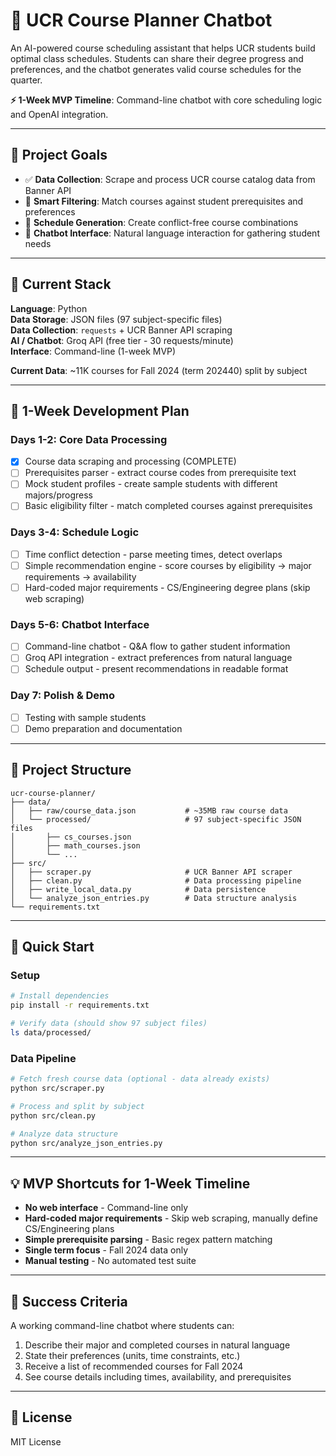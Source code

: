 # 🧠 UCR Course Planner Chatbot

An AI-powered course scheduling assistant that helps UCR students build optimal class schedules. Students can share their degree progress and preferences, and the chatbot generates valid course schedules for the quarter.

**⚡ 1-Week MVP Timeline**: Command-line chatbot with core scheduling logic and OpenAI integration.

---

## 📌 Project Goals

- ✅ **Data Collection**: Scrape and process UCR course catalog data from Banner API
- 🚧 **Smart Filtering**: Match courses against student prerequisites and preferences  
- 🚧 **Schedule Generation**: Create conflict-free course combinations  
- 🚧 **Chatbot Interface**: Natural language interaction for gathering student needs

---

## 🔧 Current Stack

**Language**: Python  
**Data Storage**: JSON files (97 subject-specific files)  
**Data Collection**: `requests` + UCR Banner API scraping  
**AI / Chatbot**: Groq API (free tier - 30 requests/minute)  
**Interface**: Command-line (1-week MVP)

**Current Data**: ~11K courses for Fall 2024 (term 202440) split by subject

---

## 🚀 1-Week Development Plan

### **Days 1-2: Core Data Processing**
- [x] Course data scraping and processing (COMPLETE)
- [ ] Prerequisites parser - extract course codes from prerequisite text
- [ ] Mock student profiles - create sample students with different majors/progress
- [ ] Basic eligibility filter - match completed courses against prerequisites

### **Days 3-4: Schedule Logic**
- [ ] Time conflict detection - parse meeting times, detect overlaps
- [ ] Simple recommendation engine - score courses by eligibility → major requirements → availability
- [ ] Hard-coded major requirements - CS/Engineering degree plans (skip web scraping)

### **Days 5-6: Chatbot Interface**
- [ ] Command-line chatbot - Q&A flow to gather student information
- [ ] Groq API integration - extract preferences from natural language
- [ ] Schedule output - present recommendations in readable format

### **Day 7: Polish & Demo**
- [ ] Testing with sample students
- [ ] Demo preparation and documentation

---

## 📁 Project Structure

```
ucr-course-planner/
├── data/
│   ├── raw/course_data.json           # ~35MB raw course data
│   └── processed/                     # 97 subject-specific JSON files
│       ├── cs_courses.json
│       ├── math_courses.json
│       └── ...
├── src/
│   ├── scraper.py                     # UCR Banner API scraper
│   ├── clean.py                       # Data processing pipeline
│   ├── write_local_data.py            # Data persistence
│   └── analyze_json_entries.py        # Data structure analysis
└── requirements.txt
```

---

## 🏃 Quick Start

### Setup
```bash
# Install dependencies
pip install -r requirements.txt

# Verify data (should show 97 subject files)
ls data/processed/
```

### Data Pipeline
```bash
# Fetch fresh course data (optional - data already exists)
python src/scraper.py

# Process and split by subject
python src/clean.py

# Analyze data structure
python src/analyze_json_entries.py
```

---

## 💡 MVP Shortcuts for 1-Week Timeline

- **No web interface** - Command-line only
- **Hard-coded major requirements** - Skip web scraping, manually define CS/Engineering plans
- **Simple prerequisite parsing** - Basic regex pattern matching
- **Single term focus** - Fall 2024 data only
- **Manual testing** - No automated test suite

---

## 🎯 Success Criteria

A working command-line chatbot where students can:
1. Describe their major and completed courses in natural language
2. State their preferences (units, time constraints, etc.)
3. Receive a list of recommended courses for Fall 2024
4. See course details including times, availability, and prerequisites

---

## 📄 License

MIT License
